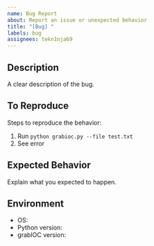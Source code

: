 ```yaml
---
name: Bug Report
about: Report an issue or unexpected behavior
title: "[Bug] "
labels: bug
assignees: tekn1nja69
---
```


## Description

A clear description of the bug.

## To Reproduce

Steps to reproduce the behavior:
1. Run `python grabioc.py --file test.txt`
2. See error

## Expected Behavior

Explain what you expected to happen.

## Environment

- OS:
- Python version:
- grabIOC version:


